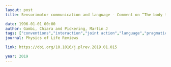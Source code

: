 ```yaml
---
layout: post
title: Sensorimotor communication and language - Comment on “The body talks - Sensorimotor communication and its brain and kinematic signatures” by G. Pezzulo et al.

date: 1996-01-01 00:00
author: Gambi, Chiara and Pickering, Martin J
tags: ["conventions","interaction","joint action","language","pragmatics"]
journal: Physics of Life Reviews

link: https://doi.org/10.1016/j.plrev.2019.01.015

year: 2019
---
```



